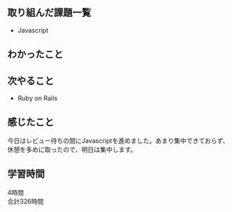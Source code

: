 ## 取り組んだ課題一覧
- Javascript

## わかったこと


## 次やること
- Ruby on Rails

## 感じたこと
今日はレビュー待ちの間にJavascriptを進めました。あまり集中できておらず、休憩を多めに取ったので、明日は集中します。

## 学習時間
4時間<br />
合計326時間